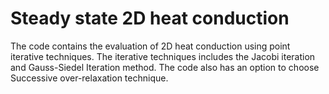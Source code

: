 # Steady state 2D heat conduction

The code contains the evaluation of 2D heat conduction using point iterative techniques.
The iterative techniques includes the Jacobi iteration and Gauss-Siedel Iteration method. The code also has an option to choose Successive over-relaxation technique.
